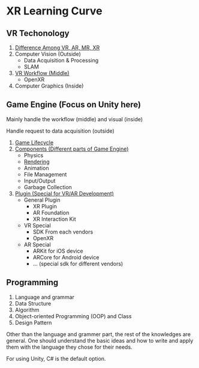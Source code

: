 # XR Learning Curve

## VR Techonology
1. [Difference Among VR, AR, MR, XR](https://www.zhihu.com/column/c_1324452124609363968)
2. Computer Vision (Outside)
    - Data Acquisition & Processing
    - SLAM
3. [VR Workflow (Middle)](vr_tech/vr_workflow.md)
    - OpenXR
4. Computer Graphics (Inside)

## Game Engine (Focus on Unity here)
Mainly handle the workflow (middle) and visual (inside)

Handle request to data acquisition (outside)

1. [Game Lifecycle](game_engine/lifecycle.md)
2. [Components (Different parts of Game Engine)](game_engine/components.md)
    - Physics
    - [Rendering](game_engine/rendering.md)
    - Animation
    - File Management
    - Input/Output
    - Garbage Collection
3. [Plugin (Special for VR/AR Development)](game_engine/plugin.md)
    - General Plugin
        - XR Plugin
        - AR Foundation
        - XR Interaction Kit
    - VR Special
        - SDK From each vendors
        - OpenXR
    - AR Special
        - ARKit for iOS device
        - ARCore for Android device
        - ... (special sdk for different vendors)

## Programming
1. Language and grammar
2. Data Structure
3. Algorithm
4. Object-oriented Programming (OOP) and Class
5. Design Pattern

Other than the language and grammer part, the rest of the knowledges are general. One should understand the basic ideas and how to write and apply them with the language they chose for their needs. 

For using Unity, C# is the default option.